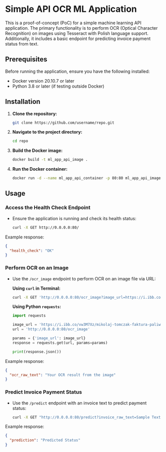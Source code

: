 # Simple API OCR ML Application

This is a proof-of-concept (PoC) for a simple machine learning API application.
The primary functionality is to perform OCR (Optical Character Recognition)
on images using Tesseract with Polish language support. Additionally,
it includes a basic endpoint for predicting invoice payment status from text.

## Prerequisites

Before running the application, ensure you have the following installed:

- Docker version 20.10.7 or later
- Python 3.8 or later (if testing outside Docker)

## Installation

1. **Clone the repository:**

   ```bash
   git clone https://github.com/username/repo.git
   ```

2. **Navigate to the project directory:**

   ```bash
   cd repo
   ```

3. **Build the Docker image:**

   ```bash
   docker build -t ml_app_api_image .
   ```

4. **Run the Docker container:**

   ```bash
   docker run -d --name ml_app_api_container -p 80:80 ml_app_api_image
   ```

## Usage

### Access the Health Check Endpoint

- Ensure the application is running and check its health status:

  ```bash
  curl -X GET http://0.0.0.0:80/
  ```

Example response:
```json
{
  "health_check": "OK"
}
```

### Perform OCR on an Image

- Use the `/ocr_image` endpoint to perform OCR on an image file via URL:

  **Using `curl` in Terminal:**

  ```bash
  curl -X GET 'http://0.0.0.0:80/ocr_image?image_url=https://i.ibb.co/vw3M7Xz/mikolaj-tomczak-faktura-paliwo.png' -H 'Content-Type: application/json'
  ```

  **Using Python `requests`:**

  ```python
  import requests

  image_url = 'https://i.ibb.co/vw3M7Xz/mikolaj-tomczak-faktura-paliwo.png'
  url = 'http://0.0.0.0:80/ocr_image'

  params = {'image_url': image_url}
  response = requests.get(url, params=params)

  print(response.json())
  ```

Example response:
```json
{
  "ocr_raw_text": "Your OCR result from the image"
}
```

### Predict Invoice Payment Status

- Use the `/predict` endpoint with an invoice text to predict payment status:

  ```bash
  curl -X GET "http://0.0.0.0:80/predict?invoice_raw_text=Sample Text"
  ```

Example response:
```json
{
  "prediction": "Predicted Status"
}
```

